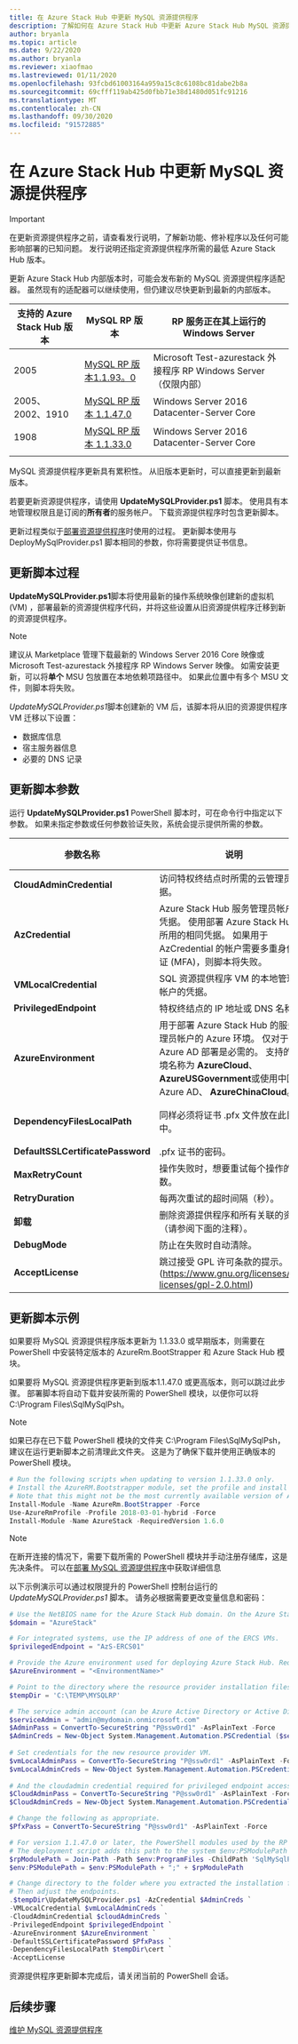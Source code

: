 ```yaml
---
title: 在 Azure Stack Hub 中更新 MySQL 资源提供程序
description: 了解如何在 Azure Stack Hub 中更新 Azure Stack Hub MySQL 资源提供程序。
author: bryanla
ms.topic: article
ms.date: 9/22/2020
ms.author: bryanla
ms.reviewer: xiaofmao
ms.lastreviewed: 01/11/2020
ms.openlocfilehash: 93fcbd61003164a959a15c8c6108bc81dabe2b8a
ms.sourcegitcommit: 69cfff119ab425d0fbb71e38d1480d051fc91216
ms.translationtype: MT
ms.contentlocale: zh-CN
ms.lasthandoff: 09/30/2020
ms.locfileid: "91572885"
---
```

# <a name="update-the-mysql-resource-provider-in-azure-stack-hub"></a>在 Azure Stack Hub 中更新 MySQL 资源提供程序

> [!IMPORTANT]
> 在更新资源提供程序之前，请查看发行说明，了解新功能、修补程序以及任何可能影响部署的已知问题。 发行说明还指定资源提供程序所需的最低 Azure Stack Hub 版本。

更新 Azure Stack Hub 内部版本时，可能会发布新的 MySQL 资源提供程序适配器。 虽然现有的适配器可以继续使用，但仍建议尽快更新到最新的内部版本。

  |支持的 Azure Stack Hub 版本|MySQL RP 版本|RP 服务正在其上运行的 Windows Server
  |-----|-----|-----|
  |2005|[MySQL RP 版本1.1.93。0](https://aka.ms/azshmysqlrp11930)|Microsoft Test-azurestack 外接程序 RP Windows Server （仅限内部）
  |2005、2002、1910|[MySQL RP 版本 1.1.47.0](https://aka.ms/azurestackmysqlrp11470)|Windows Server 2016 Datacenter-Server Core|
  |1908|[MySQL RP 版本 1.1.33.0](https://aka.ms/azurestackmysqlrp11330)|Windows Server 2016 Datacenter-Server Core|
  |     |     |     |

MySQL 资源提供程序更新具有累积性。 从旧版本更新时，可以直接更新到最新版本。 

若要更新资源提供程序，请使用 **UpdateMySQLProvider.ps1** 脚本。 使用具有本地管理权限且是订阅的**所有者**的服务帐户。 下载资源提供程序时包含更新脚本。 

更新过程类似于[部署资源提供程序](./azure-stack-mysql-resource-provider-deploy.md)时使用的过程。 更新脚本使用与 DeployMySqlProvider.ps1 脚本相同的参数，你将需要提供证书信息。

## <a name="update-script-processes"></a>更新脚本过程

**UpdateMySQLProvider.ps1**脚本将使用最新的操作系统映像创建新的虚拟机 (VM) ，部署最新的资源提供程序代码，并将这些设置从旧资源提供程序迁移到新的资源提供程序。

>[!NOTE]
>建议从 Marketplace 管理下载最新的 Windows Server 2016 Core 映像或 Microsoft Test-azurestack 外接程序 RP Windows Server 映像。 如需安装更新，可以将**单个** MSU 包放置在本地依赖项路径中。 如果此位置中有多个 MSU 文件，则脚本将失败。

*UpdateMySQLProvider.ps1*脚本创建新的 VM 后，该脚本将从旧的资源提供程序 VM 迁移以下设置：

* 数据库信息
* 宿主服务器信息
* 必要的 DNS 记录

## <a name="update-script-parameters"></a>更新脚本参数 
运行 **UpdateMySQLProvider.ps1** PowerShell 脚本时，可在命令行中指定以下参数。 如果未指定参数或任何参数验证失败，系统会提示提供所需的参数。

| 参数名称 | 说明 | 注释或默认值 | 
| --- | --- | --- | 
| **CloudAdminCredential** | 访问特权终结点时所需的云管理员凭据。 | _必需_ | 
| **AzCredential** | Azure Stack Hub 服务管理员帐户的凭据。 使用部署 Azure Stack Hub 时所用的相同凭据。 如果用于 AzCredential 的帐户需要多重身份验证 (MFA)，则脚本将失败。 | _必需_ | 
| **VMLocalCredential** |SQL 资源提供程序 VM 的本地管理员帐户的凭据。 | _必需_ | 
| **PrivilegedEndpoint** | 特权终结点的 IP 地址或 DNS 名称。 |  _必需_ | 
| **AzureEnvironment** | 用于部署 Azure Stack Hub 的服务管理员帐户的 Azure 环境。 仅对于 Azure AD 部署是必需的。 支持的环境名称为 **AzureCloud**、 **AzureUSGovernment**或使用中国 Azure AD、 **AzureChinaCloud**。 | AzureCloud |
| **DependencyFilesLocalPath** | 同样必须将证书 .pfx 文件放在此目录中。 | _可选_（对于多节点部署是_必需_的） | 
| **DefaultSSLCertificatePassword** | .pfx 证书的密码。 | _必需_ | 
| **MaxRetryCount** | 操作失败时，想要重试每个操作的次数。| 2 | 
| **RetryDuration** | 每两次重试的超时间隔（秒）。 | 120 | 
| **卸载** | 删除资源提供程序和所有关联的资源（请参阅下面的注释）。 | 否 | 
| **DebugMode** | 防止在失败时自动清除。 | 否 | 
| **AcceptLicense** | 跳过接受 GPL 许可条款的提示。  (https://www.gnu.org/licenses/old-licenses/gpl-2.0.html) | | 

## <a name="update-script-example"></a>更新脚本示例

如果要将 MySQL 资源提供程序版本更新为 1.1.33.0 或早期版本，则需要在 PowerShell 中安装特定版本的 AzureRm.BootStrapper 和 Azure Stack Hub 模块。 

如果要将 MySQL 资源提供程序更新到版本1.1.47.0 或更高版本，则可以跳过此步骤。 部署脚本将自动下载并安装所需的 PowerShell 模块，以便你可以将 C:\Program Files\SqlMySqlPsh。 

>[!NOTE]
>如果已存在已下载 PowerShell 模块的文件夹 C:\Program Files\SqlMySqlPsh，建议在运行更新脚本之前清理此文件夹。 这是为了确保下载并使用正确版本的 PowerShell 模块。

```powershell 
# Run the following scripts when updating to version 1.1.33.0 only.
# Install the AzureRM.Bootstrapper module, set the profile and install the AzureStack module.
# Note that this might not be the most currently available version of Azure Stack Hub PowerShell.
Install-Module -Name AzureRm.BootStrapper -Force
Use-AzureRmProfile -Profile 2018-03-01-hybrid -Force
Install-Module -Name AzureStack -RequiredVersion 1.6.0
```

> [!NOTE]
> 在断开连接的情况下，需要下载所需的 PowerShell 模块并手动注册存储库，这是先决条件。 可以在[部署 MySQL 资源提供程序](azure-stack-mysql-resource-provider-deploy.md)中获取详细信息

以下示例演示可以通过权限提升的 PowerShell 控制台运行的 *UpdateMySQLProvider.ps1* 脚本。 请务必根据需要更改变量信息和密码：

```powershell 
# Use the NetBIOS name for the Azure Stack Hub domain. On the Azure Stack Hub SDK, the default is AzureStack but could have been changed at install time.
$domain = "AzureStack" 

# For integrated systems, use the IP address of one of the ERCS VMs.
$privilegedEndpoint = "AzS-ERCS01" 

# Provide the Azure environment used for deploying Azure Stack Hub. Required only for Azure AD deployments. Supported environment names are AzureCloud, AzureUSGovernment, or AzureChinaCloud. 
$AzureEnvironment = "<EnvironmentName>"

# Point to the directory where the resource provider installation files were extracted. 
$tempDir = 'C:\TEMP\MYSQLRP' 

# The service admin account (can be Azure Active Directory or Active Directory Federation Services).
$serviceAdmin = "admin@mydomain.onmicrosoft.com" 
$AdminPass = ConvertTo-SecureString "P@ssw0rd1" -AsPlainText -Force 
$AdminCreds = New-Object System.Management.Automation.PSCredential ($serviceAdmin, $AdminPass) 
 
# Set credentials for the new resource provider VM.
$vmLocalAdminPass = ConvertTo-SecureString "P@ssw0rd1" -AsPlainText -Force 
$vmLocalAdminCreds = New-Object System.Management.Automation.PSCredential ("mysqlrpadmin", $vmLocalAdminPass) 
 
# And the cloudadmin credential required for privileged endpoint access.
$CloudAdminPass = ConvertTo-SecureString "P@ssw0rd1" -AsPlainText -Force 
$CloudAdminCreds = New-Object System.Management.Automation.PSCredential ("$domain\cloudadmin", $CloudAdminPass) 

# Change the following as appropriate.
$PfxPass = ConvertTo-SecureString "P@ssw0rd1" -AsPlainText -Force 

# For version 1.1.47.0 or later, the PowerShell modules used by the RP deployment are placed in C:\Program Files\SqlMySqlPsh
# The deployment script adds this path to the system $env:PSModulePath to ensure correct modules are used.
$rpModulePath = Join-Path -Path $env:ProgramFiles -ChildPath 'SqlMySqlPsh'
$env:PSModulePath = $env:PSModulePath + ";" + $rpModulePath 

# Change directory to the folder where you extracted the installation files.
# Then adjust the endpoints.
.$tempDir\UpdateMySQLProvider.ps1 -AzCredential $AdminCreds `
-VMLocalCredential $vmLocalAdminCreds `
-CloudAdminCredential $cloudAdminCreds `
-PrivilegedEndpoint $privilegedEndpoint `
-AzureEnvironment $AzureEnvironment `
-DefaultSSLCertificatePassword $PfxPass `
-DependencyFilesLocalPath $tempDir\cert `
-AcceptLicense
```  

资源提供程序更新脚本完成后，请关闭当前的 PowerShell 会话。

## <a name="next-steps"></a>后续步骤
[维护 MySQL 资源提供程序](azure-stack-mysql-resource-provider-maintain.md)
